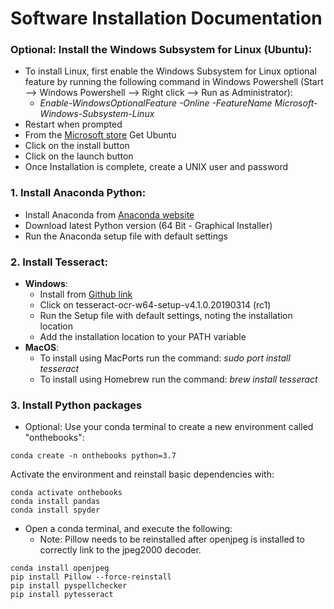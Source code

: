 # Software Installation Documentation 
### Optional: Install the Windows Subsystem for Linux (Ubuntu):  
* To install Linux, first enable the Windows Subsystem for Linux optional feature by running the following command in Windows Powershell (Start --> Windows Powershell  --> Right click --> Run as Administrator):   
    * _Enable-WindowsOptionalFeature -Online -FeatureName Microsoft-Windows-Subsystem-Linux_   
* Restart when prompted 
* From the [Microsoft store](https://www.microsoft.com/en-us/p/ubuntu/9nblggh4msv6?activetab=pivot:overviewtab) Get Ubuntu 
* Click on the install button  
* Click on the launch button 
* Once Installation is complete, create a UNIX user and password 
     
### 1. Install Anaconda Python: 
* Install Anaconda from [Anaconda website](https://www.anaconda.com/distribution/) 
* Download latest Python version (64 Bit - Graphical Installer)  
* Run the Anaconda setup file with default settings 
  
### 2. Install Tesseract: 
* __Windows__: 
    * Install from [Github link](https://github.com/UB-Mannheim/tesseract/wiki) 
    * Click on tesseract-ocr-w64-setup-v4.1.0.20190314 (rc1) 
    * Run the Setup file with default settings, noting the installation location
    * Add the installation location to your PATH variable
* __MacOS__: 
    * To install using MacPorts run the command: _sudo port install tesseract_ 
    * To install using Homebrew run the command: _brew install tesseract_  
      
### 3. Install Python packages
* Optional:
Use your conda terminal to create a new environment called "onthebooks":
```
conda create -n onthebooks python=3.7
```
Activate the environment and reinstall basic dependencies with:
```
conda activate onthebooks
conda install pandas
conda install spyder
```

* Open a conda terminal, and execute the following:
   + Note: Pillow needs to be reinstalled after openjpeg is installed to correctly link to the jpeg2000 decoder.
```
conda install openjpeg
pip install Pillow --force-reinstall
pip install pyspellchecker
pip install pytesseract
```
